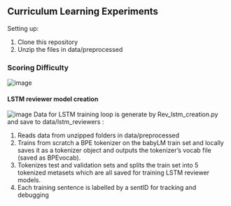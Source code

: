 ## Curriculum Learning Experiments

Setting up:

1. Clone this repository
2. Unzip the files in data/preprocessed

### Scoring Difficulty 
![image](https://github.com/Aryaman-Datta-Chobey/curriculum-learning/assets/97906694/41c52e08-30e8-4fcf-81fb-ad01141fcf07)
#### LSTM reviewer model creation
![image](https://github.com/Aryaman-Datta-Chobey/curriculum-learning/assets/97906694/53db9f00-6956-44f2-a147-e6a9ee7c2cad)
 Data for LSTM training loop is generate by  Rev_lstm_creation.py and save to data/lstm_reviewers  : 
1. Reads data from unzipped folders in data/preprocessed 
2.  Trains from scratch a BPE tokenizer on the babyLM train set  and locally saves it as a tokenizer object and outputs the tokenizer’s vocab file (saved as BPEvocab).
3.  Tokenizes test and validation sets and splits the  train set into 5 tokenized metasets which are all saved for  training LSTM reviewer models.
4.  Each training sentence is labelled by a sentID for tracking and debugging


